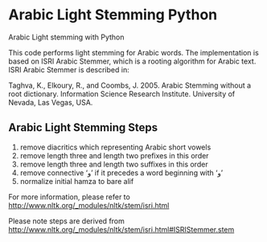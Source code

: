 # Arabic Light Stemming Python 
Arabic Light stemming with Python 

This code performs light stemming for Arabic words. The implementation is based on ISRI Arabic Stemmer, which is a rooting algorithm for Arabic text. ISRI Arabic Stemmer is described in:

Taghva, K., Elkoury, R., and Coombs, J. 2005. Arabic Stemming without a root dictionary. Information Science Research Institute. University of Nevada, Las Vegas, USA.

## Arabic Light Stemming Steps

1. remove diacritics which representing Arabic short vowels 
2. remove length three and length two prefixes in this order
3. remove length three and length two suffixes in this order
4. remove connective ‘و’ if it precedes a word beginning with ‘و’
5. normalize initial hamza to bare alif

For more information, please refer to http://www.nltk.org/_modules/nltk/stem/isri.html

Please note steps are derived from http://www.nltk.org/_modules/nltk/stem/isri.html#ISRIStemmer.stem

